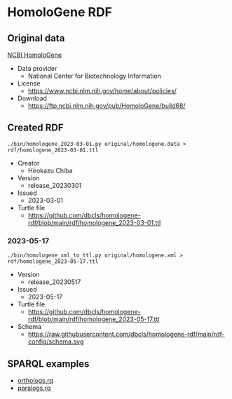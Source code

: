 # HomoloGene RDF

## Original data

[NCBI HomoloGene](https://www.ncbi.nlm.nih.gov/homologene)
* Data provider
  * National Center for Biotechnology Information
* License
  * https://www.ncbi.nlm.nih.gov/home/about/policies/
* Download
  * https://ftp.ncbi.nlm.nih.gov/pub/HomoloGene/build68/

## Created RDF

```
./bin/homologene_2023-03-01.py original/homologene.data > rdf/homologene_2023-03-01.ttl
```

* Creator
  * Hirokazu Chiba
* Version
  * release_20230301
* Issued
  * 2023-03-01	
* Turtle file
  * https://github.com/dbcls/homologene-rdf/blob/main/rdf/homologene_2023-03-01.ttl

### 2023-05-17

```
./bin/homologene_xml_to_ttl.py original/homologene.xml > rdf/homologene_2023-05-17.ttl
```

* Version
  * release_20230517
* Issued
  * 2023-05-17
* Turtle file
  * https://github.com/dbcls/homologene-rdf/blob/main/rdf/homologene_2023-05-17.ttl
* Schema
  * https://raw.githubusercontent.com/dbcls/homologene-rdf/main/rdf-config/schema.svg

## SPARQL examples

* [orthologs.rq](https://github.com/dbcls/homologene-rdf/blob/main/sparql/ortholog.rq)
* [paralogs.rq](https://github.com/dbcls/homologene-rdf/blob/main/sparql/paralog.rq)
